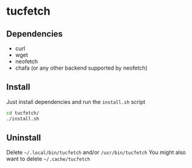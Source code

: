 # tucfetch
## Dependencies
- curl
- wget
- neofetch
- chafa (or any other backend supported by neofetch)

## Install
Just install dependencies and run the `install.sh` script
```sh
cd tucfetch/
./install.sh
```

## Uninstall
Delete `~/.local/bin/tucfetch` and/or `/usr/bin/tucfetch`
You might also want to delete `~/.cache/tucfetch`
